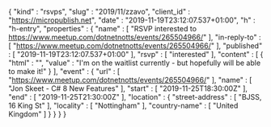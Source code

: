 {
  "kind" : "rsvps",
  "slug" : "2019/11/zzavo",
  "client_id" : "https://micropublish.net",
  "date" : "2019-11-19T23:12:07.537+01:00",
  "h" : "h-entry",
  "properties" : {
    "name" : [ "RSVP interested to https://www.meetup.com/dotnetnotts/events/265504966/" ],
    "in-reply-to" : [ "https://www.meetup.com/dotnetnotts/events/265504966/" ],
    "published" : [ "2019-11-19T23:12:07.537+01:00" ],
    "rsvp" : [ "interested" ],
    "content" : [ {
      "html" : "",
      "value" : "I'm on the waitlist currently - but hopefully will be able to make it!"
    } ],
    "event" : {
      "url" : [ "https://www.meetup.com/dotnetnotts/events/265504966/" ],
      "name" : [ "Jon Skeet - C# 8 New Features" ],
      "start" : [ "2019-11-25T18:30:00Z" ],
      "end" : [ "2019-11-25T21:30:00Z" ],
      "location" : {
        "street-address" : [ "BJSS, 16 King St" ],
        "locality" : [ "Nottingham" ],
        "country-name" : [ "United Kingdom" ]
      }
    }
  }
}
